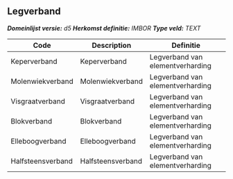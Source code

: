 ﻿## Legverband

*__Domeinlijst versie:__ d5*
*__Herkomst definitie:__ IMBOR*
*__Type veld:__ TEXT*

|__Code__ |__Description__ |__Definitie__	|
|	---	|	---	|   ---	| 
| Keperverband | Keperverband | Legverband van elementverharding |
| Molenwiekverband | Molenwiekverband | Legverband van elementverharding |
| Visgraatverband | Visgraatverband | Legverband van elementverharding |
| Blokverband | Blokverband | Legverband van elementverharding |
| Elleboogverband | Elleboogverband | Legverband van elementverharding |
| Halfsteensverband | Halfsteensverband | Legverband van elementverharding |
